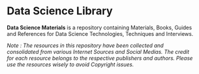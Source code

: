 # Data Science Library
<p><b>Data Science Materials</b> is a repository containing Materials, Books, Guides and References for Data Science Technologies, Techniques and Interviews.</p>
<i>Note : The resources in this repository have been collected and consolidated from various Internet Sources and Social Medias. The credit for each resource belongs to the respective publishers and authors. Please use the resources wisely to avoid Copyright issues.</i>
